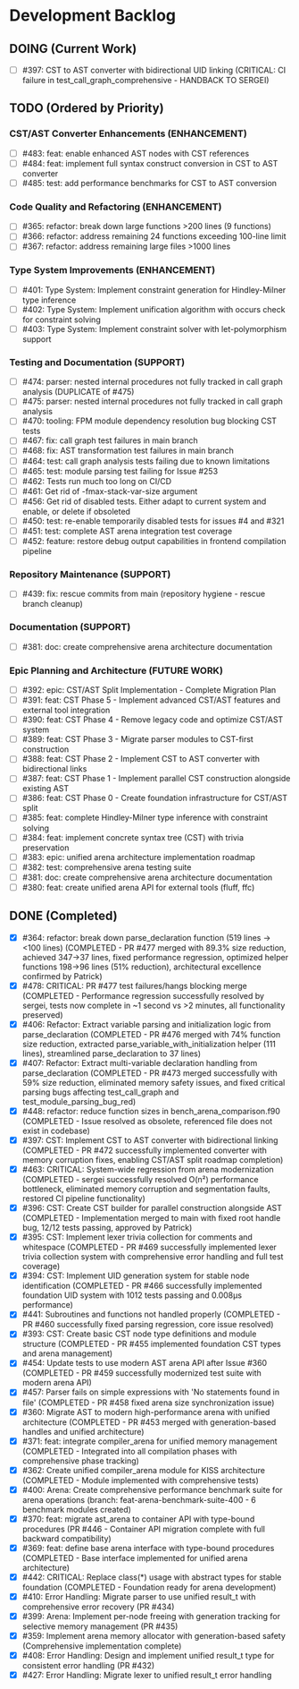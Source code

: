 # Development Backlog

## DOING (Current Work)
- [ ] #397: CST to AST converter with bidirectional UID linking (CRITICAL: CI failure in test_call_graph_comprehensive - HANDBACK TO SERGEI)

## TODO (Ordered by Priority)

### CST/AST Converter Enhancements (ENHANCEMENT)
- [ ] #483: feat: enable enhanced AST nodes with CST references
- [ ] #484: feat: implement full syntax construct conversion in CST to AST converter
- [ ] #485: test: add performance benchmarks for CST to AST conversion

### Code Quality and Refactoring (ENHANCEMENT)
- [ ] #365: refactor: break down large functions >200 lines (9 functions)
- [ ] #366: refactor: address remaining 24 functions exceeding 100-line limit
- [ ] #367: refactor: address remaining large files >1000 lines

### Type System Improvements (ENHANCEMENT)
- [ ] #401: Type System: Implement constraint generation for Hindley-Milner type inference
- [ ] #402: Type System: Implement unification algorithm with occurs check for constraint solving
- [ ] #403: Type System: Implement constraint solver with let-polymorphism support

### Testing and Documentation (SUPPORT)
- [ ] #474: parser: nested internal procedures not fully tracked in call graph analysis (DUPLICATE of #475)
- [ ] #475: parser: nested internal procedures not fully tracked in call graph analysis
- [ ] #470: tooling: FPM module dependency resolution bug blocking CST tests
- [ ] #467: fix: call graph test failures in main branch
- [ ] #468: fix: AST transformation test failures in main branch
- [ ] #464: test: call graph analysis tests failing due to known limitations
- [ ] #465: test: module parsing test failing for Issue #253
- [ ] #462: Tests run much too long on CI/CD
- [ ] #461: Get rid of -fmax-stack-var-size argument
- [ ] #456: Get rid of disabled tests. Either adapt to current system and enable, or delete if obsoleted
- [ ] #450: test: re-enable temporarily disabled tests for issues #4 and #321
- [ ] #451: test: complete AST arena integration test coverage
- [ ] #452: feature: restore debug output capabilities in frontend compilation pipeline

### Repository Maintenance (SUPPORT)
- [ ] #439: fix: rescue commits from main (repository hygiene - rescue branch cleanup)

### Documentation (SUPPORT) 
- [ ] #381: doc: create comprehensive arena architecture documentation

### Epic Planning and Architecture (FUTURE WORK)
- [ ] #392: epic: CST/AST Split Implementation - Complete Migration Plan
- [ ] #391: feat: CST Phase 5 - Implement advanced CST/AST features and external tool integration  
- [ ] #390: feat: CST Phase 4 - Remove legacy code and optimize CST/AST system
- [ ] #389: feat: CST Phase 3 - Migrate parser modules to CST-first construction
- [ ] #388: feat: CST Phase 2 - Implement CST to AST converter with bidirectional links
- [ ] #387: feat: CST Phase 1 - Implement parallel CST construction alongside existing AST
- [ ] #386: feat: CST Phase 0 - Create foundation infrastructure for CST/AST split
- [ ] #385: feat: complete Hindley-Milner type inference with constraint solving
- [ ] #384: feat: implement concrete syntax tree (CST) with trivia preservation
- [ ] #383: epic: unified arena architecture implementation roadmap
- [ ] #382: test: comprehensive arena testing suite
- [ ] #381: doc: create comprehensive arena architecture documentation
- [ ] #380: feat: create unified arena API for external tools (fluff, ffc)

## DONE (Completed)
- [x] #364: refactor: break down parse_declaration function (519 lines -> <100 lines) (COMPLETED - PR #477 merged with 89.3% size reduction, achieved 347→37 lines, fixed performance regression, optimized helper functions 198→96 lines (51% reduction), architectural excellence confirmed by Patrick)
- [x] #478: CRITICAL: PR #477 test failures/hangs blocking merge (COMPLETED - Performance regression successfully resolved by sergei, tests now complete in ~1 second vs >2 minutes, all functionality preserved)
- [x] #406: Refactor: Extract variable parsing and initialization logic from parse_declaration (COMPLETED - PR #476 merged with 74% function size reduction, extracted parse_variable_with_initialization helper (111 lines), streamlined parse_declaration to 37 lines)
- [x] #407: Refactor: Extract multi-variable declaration handling from parse_declaration (COMPLETED - PR #473 merged successfully with 59% size reduction, eliminated memory safety issues, and fixed critical parsing bugs affecting test_call_graph and test_module_parsing_bug_red)
- [x] #448: refactor: reduce function sizes in bench_arena_comparison.f90 (COMPLETED - Issue resolved as obsolete, referenced file does not exist in codebase)
- [x] #397: CST: Implement CST to AST converter with bidirectional linking (COMPLETED - PR #472 successfully implemented converter with memory corruption fixes, enabling CST/AST split roadmap completion)
- [x] #463: CRITICAL: System-wide regression from arena modernization (COMPLETED - sergei successfully resolved O(n²) performance bottleneck, eliminated memory corruption and segmentation faults, restored CI pipeline functionality)
- [x] #396: CST: Create CST builder for parallel construction alongside AST (COMPLETED - Implementation merged to main with fixed root handle bug, 12/12 tests passing, approved by Patrick)
- [x] #395: CST: Implement lexer trivia collection for comments and whitespace (COMPLETED - PR #469 successfully implemented lexer trivia collection system with comprehensive error handling and full test coverage)
- [x] #394: CST: Implement UID generation system for stable node identification (COMPLETED - PR #466 successfully implemented foundation UID system with 1012 tests passing and 0.008μs performance)
- [x] #441: Subroutines and functions not handled properly (COMPLETED - PR #460 successfully fixed parsing regression, core issue resolved)
- [x] #393: CST: Create basic CST node type definitions and module structure (COMPLETED - PR #455 implemented foundation CST types and arena management)
- [x] #454: Update tests to use modern AST arena API after Issue #360 (COMPLETED - PR #459 successfully modernized test suite with modern arena API)
- [x] #457: Parser fails on simple expressions with 'No statements found in file' (COMPLETED - PR #458 fixed arena size synchronization issue)
- [x] #360: Migrate AST to modern high-performance arena with unified architecture (COMPLETED - PR #453 merged with generation-based handles and unified architecture)
- [x] #371: feat: integrate compiler_arena for unified memory management (COMPLETED - Integrated into all compilation phases with comprehensive phase tracking)
- [x] #362: Create unified compiler_arena module for KISS architecture (COMPLETED - Module implemented with comprehensive tests)
- [x] #400: Arena: Create comprehensive performance benchmark suite for arena operations (branch: feat-arena-benchmark-suite-400 - 6 benchmark modules created)
- [x] #370: feat: migrate ast_arena to container API with type-bound procedures (PR #446 - Container API migration complete with full backward compatibility)
- [x] #369: feat: define base arena interface with type-bound procedures (COMPLETED - Base interface implemented for unified arena architecture)
- [x] #442: CRITICAL: Replace class(*) usage with abstract types for stable foundation (COMPLETED - Foundation ready for arena development)
- [x] #410: Error Handling: Migrate parser to use unified result_t with comprehensive error recovery (PR #434)
- [x] #399: Arena: Implement per-node freeing with generation tracking for selective memory management (PR #435)
- [x] #359: Implement arena memory allocator with generation-based safety (Comprehensive implementation complete)
- [x] #408: Error Handling: Design and implement unified result_t type for consistent error handling (PR #432)
- [x] #427: Error Handling: Migrate lexer to unified result_t error handling
